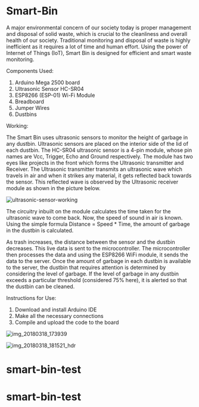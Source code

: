# Smart-Bin
A major environmental concern of our society today is proper management and disposal of solid waste, which is crucial to the cleanliness and overall health of our society. Traditional monitoring and disposal of waste is highly inefficient as it requires a lot of time and human effort. Using the power of Internet of Things (IoT), Smart Bin is designed for efficient and smart waste monitoring.


Components Used:

1) Arduino Mega 2500 board
2) Ultrasonic Sensor HC-SR04
3) ESP8266 (ESP-01) Wi-Fi Module
4) Breadboard
5) Jumper Wires
6) Dustbins


Working:

The Smart Bin uses ultrasonic sensors to monitor the height of garbage in any dustbin. Ultrasonic sensors are placed on the interior side of the lid of each dustbin. The HC-SR04 ultrasonic sensor is a 4-pin module, whose pin names are Vcc, Trigger, Echo and Ground respectively. The module has two eyes like projects in the front which forms the Ultrasonic transmitter and Receiver. The Ultrasonic transmitter transmits an ultrasonic wave which travels in air and when it strikes any material, it gets reflected back towards the sensor. This reflected wave is observed by the Ultrasonic receiver module as shown in the picture below.

![ultrasonic-sensor-working](https://user-images.githubusercontent.com/17234130/40727592-d07c9e80-6445-11e8-82fb-a636e6c5967a.png)

The circuitry inbuilt on the module calculates the time taken for the ultrasonic wave to come back. Now, the speed of sound in air is known. Using the simple formula Distance = Speed * Time, the amount of garbage in the dustbin is calculated.

As trash increases, the distance between the sensor and the dustbin decreases. This live data is sent to the microcontroller. The microcontroller then processes the data and using the ESP8266 WiFi module, it sends the data to the server. Once the amount of garbage in each dustbin is available to the server, the dustbin that requires attention is determined by considering the level of garbage. If the level of garbage in any dustbin exceeds a particular threshold (considered 75% here), it is alerted so that the dustbin can be cleaned.

Instructions for Use:

1) Download and install Arduino IDE
2) Make all the necessary connections
3) Compile and upload the code to the board

![img_20180318_173939](https://user-images.githubusercontent.com/17234130/40727614-dce7b506-6445-11e8-941e-d92ca7f9ccd3.jpg)

![img_20180318_181521_hdr](https://user-images.githubusercontent.com/17234130/40727661-fcbbe064-6445-11e8-9cec-24b56c02d584.jpg)



# smart-bin-test
# smart-bin-test
